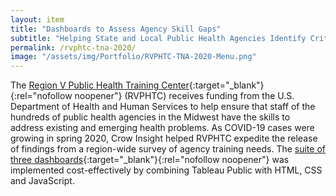 ```yaml
---
layout: item
title: "Dashboards to Assess Agency Skill Gaps"
subtitle: "Helping State and Local Public Health Agencies Identify Critical Training Needs"
permalink: /rvphtc-tna-2020/
image: "/assets/img/Portfolio/RVPHTC-TNA-2020-Menu.png"
---
```

The [Region V Public Health Training Center](https://www.rvphtc.org/){:target="_blank"}{:rel="nofollow noopener"} (RVPHTC) receives funding from the U.S. Department of Health and Human Services to help ensure that staff of the hundreds of public health agencies in the Midwest have the skills to address existing and emerging health problems. As COVID-19 cases were growing in spring 2020, Crow Insight helped RVPHTC expedite the release of findings from a region-wide survey of agency training needs. The [suite of three dashboards](https://www.rvphtc.org/training-needs-assessment/){:target="_blank"}{:rel="nofollow noopener"} was implemented cost-effectively by combining Tableau Public with HTML, CSS and JavaScript.
